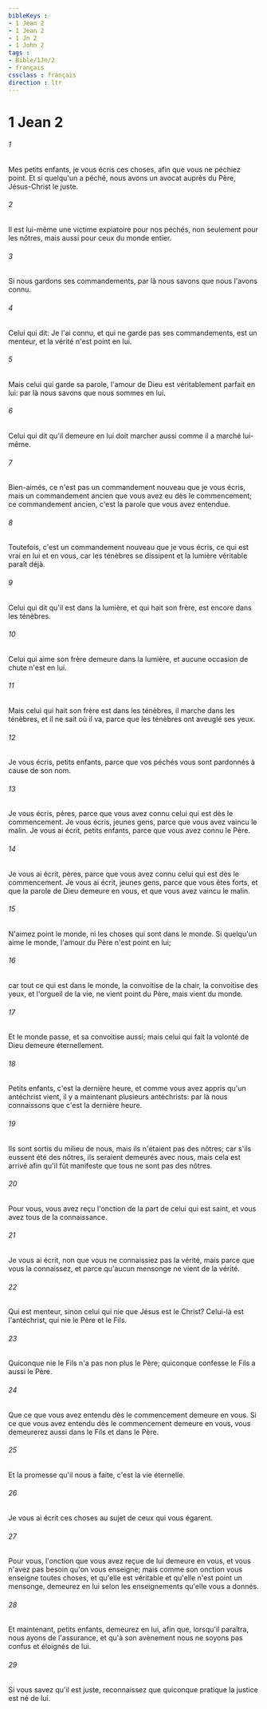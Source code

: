 ```yaml
---
bibleKeys : 
- 1 Jean 2
- 1 Jean 2
- 1 Jn 2
- 1 John 2
tags : 
- Bible/1Jn/2
- français
cssclass : français
direction : ltr
---
```


# 1 Jean 2

###### 1
Mes petits enfants, je vous écris ces choses, afin que vous ne péchiez point. Et si quelqu'un a péché, nous avons un avocat auprès du Père, Jésus-Christ le juste.
###### 2
Il est lui-même une victime expiatoire pour nos péchés, non seulement pour les nôtres, mais aussi pour ceux du monde entier.
###### 3
Si nous gardons ses commandements, par là nous savons que nous l'avons connu.
###### 4
Celui qui dit: Je l'ai connu, et qui ne garde pas ses commandements, est un menteur, et la vérité n'est point en lui.
###### 5
Mais celui qui garde sa parole, l'amour de Dieu est véritablement parfait en lui: par là nous savons que nous sommes en lui.
###### 6
Celui qui dit qu'il demeure en lui doit marcher aussi comme il a marché lui-même.
###### 7
Bien-aimés, ce n'est pas un commandement nouveau que je vous écris, mais un commandement ancien que vous avez eu dès le commencement; ce commandement ancien, c'est la parole que vous avez entendue.
###### 8
Toutefois, c'est un commandement nouveau que je vous écris, ce qui est vrai en lui et en vous, car les ténèbres se dissipent et la lumière véritable paraît déjà.
###### 9
Celui qui dit qu'il est dans la lumière, et qui hait son frère, est encore dans les ténèbres.
###### 10
Celui qui aime son frère demeure dans la lumière, et aucune occasion de chute n'est en lui.
###### 11
Mais celui qui hait son frère est dans les ténèbres, il marche dans les ténèbres, et il ne sait où il va, parce que les ténèbres ont aveuglé ses yeux.
###### 12
Je vous écris, petits enfants, parce que vos péchés vous sont pardonnés à cause de son nom.
###### 13
Je vous écris, pères, parce que vous avez connu celui qui est dès le commencement. Je vous écris, jeunes gens, parce que vous avez vaincu le malin. Je vous ai écrit, petits enfants, parce que vous avez connu le Père.
###### 14
Je vous ai écrit, pères, parce que vous avez connu celui qui est dès le commencement. Je vous ai écrit, jeunes gens, parce que vous êtes forts, et que la parole de Dieu demeure en vous, et que vous avez vaincu le malin.
###### 15
N'aimez point le monde, ni les choses qui sont dans le monde. Si quelqu'un aime le monde, l'amour du Père n'est point en lui;
###### 16
car tout ce qui est dans le monde, la convoitise de la chair, la convoitise des yeux, et l'orgueil de la vie, ne vient point du Père, mais vient du monde.
###### 17
Et le monde passe, et sa convoitise aussi; mais celui qui fait la volonté de Dieu demeure éternellement.
###### 18
Petits enfants, c'est la dernière heure, et comme vous avez appris qu'un antéchrist vient, il y a maintenant plusieurs antéchrists: par là nous connaissons que c'est la dernière heure.
###### 19
Ils sont sortis du milieu de nous, mais ils n'étaient pas des nôtres; car s'ils eussent été des nôtres, ils seraient demeurés avec nous, mais cela est arrivé afin qu'il fût manifeste que tous ne sont pas des nôtres.
###### 20
Pour vous, vous avez reçu l'onction de la part de celui qui est saint, et vous avez tous de la connaissance.
###### 21
Je vous ai écrit, non que vous ne connaissiez pas la vérité, mais parce que vous la connaissez, et parce qu'aucun mensonge ne vient de la vérité.
###### 22
Qui est menteur, sinon celui qui nie que Jésus est le Christ? Celui-là est l'antéchrist, qui nie le Père et le Fils.
###### 23
Quiconque nie le Fils n'a pas non plus le Père; quiconque confesse le Fils a aussi le Père.
###### 24
Que ce que vous avez entendu dès le commencement demeure en vous. Si ce que vous avez entendu dès le commencement demeure en vous, vous demeurerez aussi dans le Fils et dans le Père.
###### 25
Et la promesse qu'il nous a faite, c'est la vie éternelle.
###### 26
Je vous ai écrit ces choses au sujet de ceux qui vous égarent.
###### 27
Pour vous, l'onction que vous avez reçue de lui demeure en vous, et vous n'avez pas besoin qu'on vous enseigne; mais comme son onction vous enseigne toutes choses, et qu'elle est véritable et qu'elle n'est point un mensonge, demeurez en lui selon les enseignements qu'elle vous a donnés.
###### 28
Et maintenant, petits enfants, demeurez en lui, afin que, lorsqu'il paraîtra, nous ayons de l'assurance, et qu'à son avènement nous ne soyons pas confus et éloignés de lui.
###### 29
Si vous savez qu'il est juste, reconnaissez que quiconque pratique la justice est né de lui.
